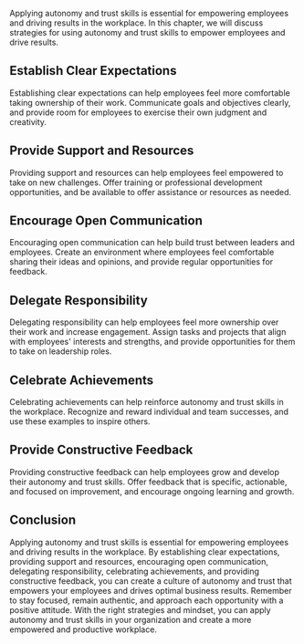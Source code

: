 
Applying autonomy and trust skills is essential for empowering employees and driving results in the workplace. In this chapter, we will discuss strategies for using autonomy and trust skills to empower employees and drive results.

Establish Clear Expectations
----------------------------

Establishing clear expectations can help employees feel more comfortable taking ownership of their work. Communicate goals and objectives clearly, and provide room for employees to exercise their own judgment and creativity.

Provide Support and Resources
-----------------------------

Providing support and resources can help employees feel empowered to take on new challenges. Offer training or professional development opportunities, and be available to offer assistance or resources as needed.

Encourage Open Communication
----------------------------

Encouraging open communication can help build trust between leaders and employees. Create an environment where employees feel comfortable sharing their ideas and opinions, and provide regular opportunities for feedback.

Delegate Responsibility
-----------------------

Delegating responsibility can help employees feel more ownership over their work and increase engagement. Assign tasks and projects that align with employees' interests and strengths, and provide opportunities for them to take on leadership roles.

Celebrate Achievements
----------------------

Celebrating achievements can help reinforce autonomy and trust skills in the workplace. Recognize and reward individual and team successes, and use these examples to inspire others.

Provide Constructive Feedback
-----------------------------

Providing constructive feedback can help employees grow and develop their autonomy and trust skills. Offer feedback that is specific, actionable, and focused on improvement, and encourage ongoing learning and growth.

Conclusion
----------

Applying autonomy and trust skills is essential for empowering employees and driving results in the workplace. By establishing clear expectations, providing support and resources, encouraging open communication, delegating responsibility, celebrating achievements, and providing constructive feedback, you can create a culture of autonomy and trust that empowers your employees and drives optimal business results. Remember to stay focused, remain authentic, and approach each opportunity with a positive attitude. With the right strategies and mindset, you can apply autonomy and trust skills in your organization and create a more empowered and productive workplace.
